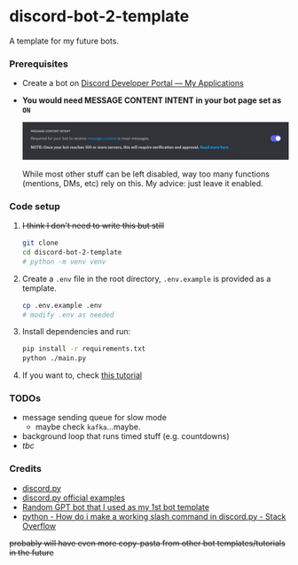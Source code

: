 # discord-bot-2-template
A template for my future bots.

### Prerequisites

- Create a bot on [Discord Developer Portal — My Applications](https://discord.com/developers/applications)

- **You would need MESSAGE CONTENT INTENT in your bot page set as `ON`**

  ![image-20231214000335948](README.assets/image-20231214000335948.png)

  While most other stuff can be left disabled, way too many functions (mentions, DMs, etc) rely on this. My advice: just leave it enabled.

### Code setup

1. ~~I think I don't need to write this but still~~
   
    ```bash
    git clone
    cd discord-bot-2-template
    # python -m venv venv
    ```
    
2. Create a `.env` file in the root directory, `.env.example` is provided as a template.
    ```bash
    cp .env.example .env
    # modify .env as needed
    ```

3. Install dependencies and run:

    ```bash
    pip install -r requirements.txt
    python ./main.py
    ```
    
4. If you want to, check [this tutorial](assets/docs/discord_bot_tutorial.md)

### TODOs

- message sending queue for slow mode
  - maybe check `kafka`...maybe.
- background loop that runs timed stuff (e.g. countdowns)
- *tbc*


### Credits

- [discord.py](https://discordpy.readthedocs.io/en/stable/)
- [discord.py official examples](https://github.com/Rapptz/discord.py/tree/master/examples)
- [Random GPT bot that I used as my 1st bot template](https://github.com/Zero6992/chatGPT-discord-bot)
- [python - How do i make a working slash command in discord.py - Stack Overflow](https://stackoverflow.com/questions/71165431/how-do-i-make-a-working-slash-command-in-discord-py)

~~probably will have even more copy-pasta from other bot templates/tutorials in the future~~